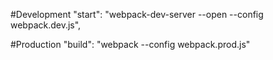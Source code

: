 #Development
"start": "webpack-dev-server --open --config webpack.dev.js",

#Production
"build": "webpack --config webpack.prod.js"
